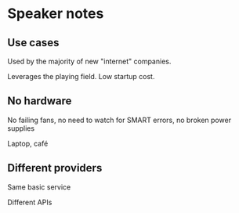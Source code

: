 # Speaker notes

## Use cases

Used by the majority of new "internet" companies.

Leverages the playing field. Low startup cost.

## No hardware

No failing fans, no need to watch for SMART errors, no broken power supplies

Laptop, café

## Different providers

Same basic service

Different APIs

